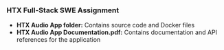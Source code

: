 ### HTX Full-Stack SWE Assignment
- <b>HTX Audio App folder:</b> Contains source code and Docker files
- <b>HTX Audio App Documentation.pdf:</b> Contains documentation and API references for the application

